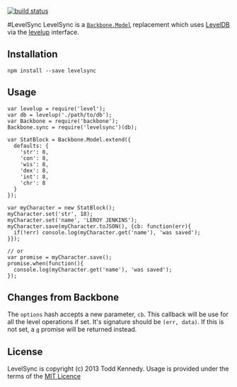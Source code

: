 [![build status](https://secure.travis-ci.org/toddself/levelsync.png)](http://travis-ci.org/toddself/levelsync)

#LevelSync
LevelSync is a [`Backbone.Model`](http://backbonejs.org/#Model) replacement which uses [LevelDB](http://code.google.com/p/leveldb) via the [levelup](https://github.com/rvagg/node-levelup) interface.

## Installation
```
npm install --save levelsync
```

## Usage
```
var levelup = require('level');
var db = levelup('./path/to/db');
var Backbone = require('backbone');
Backbone.sync = require('levelsync')(db);

var StatBlock = Backbone.Model.extend({
  defaults: {
    'str': 8,
    'con': 8,
    'wis': 8,
    'dex': 8,
    'int': 8,
    'chr': 8
  }
});

var myCharacter = new StatBlock();
myCharacter.set('str', 18);
myCharacter.set('name', 'LEROY JENKINS');
myCharacter.save(myCharacter.toJSON(), {cb: function(err){
  if(!err) console.log(myCharacter.get('name'), 'was saved');
}});

// or
var promise = myCharacter.save();
promise.when(function(){
  console.log(myCharacter.get('name'), 'was saved');
});
```
## Changes from Backbone
The `options` hash accepts a new parameter, `cb`. This callback will be use for all the level operations if set. It's signature should be `(err, data)`. If this is not set, a [`q`](https://github.com/kriskowal/q) promise will be returned instead.

## License
LevelSync is copyright (c) 2013 Todd Kennedy. Usage is provided under the terms of the [MIT Licence](/LICENSE)
